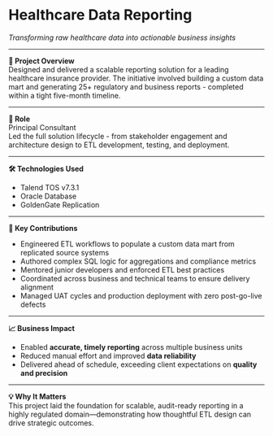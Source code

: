 # Healthcare Data Reporting  
*Transforming raw healthcare data into actionable business insights*

---

**📌 Project Overview**  
Designed and delivered a scalable reporting solution for a leading healthcare insurance provider. The initiative involved building a custom data mart and generating 25+ regulatory and business reports - completed within a tight five-month timeline.

---

**👤 Role**  
Principal Consultant  
Led the full solution lifecycle - from stakeholder engagement and architecture design to ETL development, testing, and deployment.

---

**🛠 Technologies Used**  
- Talend TOS v7.3.1  
- Oracle Database  
- GoldenGate Replication

---

**🔧 Key Contributions**  
- Engineered ETL workflows to populate a custom data mart from replicated source systems  
- Authored complex SQL logic for aggregations and compliance metrics  
- Mentored junior developers and enforced ETL best practices  
- Coordinated across business and technical teams to ensure delivery alignment  
- Managed UAT cycles and production deployment with zero post-go-live defects

---

**📈 Business Impact**  
- Enabled **accurate, timely reporting** across multiple business units  
- Reduced manual effort and improved **data reliability**  
- Delivered ahead of schedule, exceeding client expectations on **quality and precision**

---

**💡 Why It Matters**  
This project laid the foundation for scalable, audit-ready reporting in a highly regulated domain—demonstrating how thoughtful ETL design can drive strategic outcomes.
